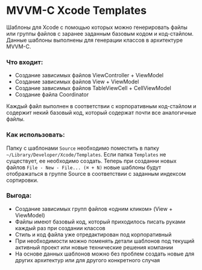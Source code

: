 # MVVM-C Xcode Templates

Шаблоны для Xcode с помощью которых можно генерировать файлы или группы файлов с заранее заданным базовым кодом и код-стайлом. Данные шаблоны выполнены для генерации классов в архитектуре MVVM-C.

### Что входит:

- Создание зависимых файлов ViewController + ViewModel
- Создание зависимых файлов View + ViewModel
- Создание зависимых файлов TableViewCell + CellViewModel
- Создание файла Coordinator

Каждый файл выполнен в соответствии с корпоративным код-стайлом и содержит некий базовый код, который содержат почти все аналогичные файлы.

### Как использовать:

Папку с шаблонами `Source` необходимо поместить в папку `~/Library/Developer/Xcode/Templates`. Если папка `Templates` не существует, ее необходимо создать.
Теперь при созданни новых файлов `File - New - File... (⌘ + N)` новые шаблоны будут отображаться в группе Source в соответствии с заданным индексом сортировки.

### Выгода:

- Создание зависимых групп файлов «одним кликом» (View + ViewModel)
- Файлы имеют базовый код, который приходилось писать руками каждый раз при создании классов
- Стиль и код файла уже отредактирован под корпоративный
- При необходимости можно поменять детали шаблонов под текущий активный проект или новые технические решения компании
- На основе данных шаблонов можно без проблем создать новые для других архитектур или для другого конкретного случая
